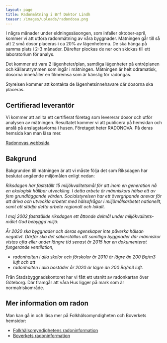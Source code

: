 ```yaml
---
layout: page
title: Radonmätning i Brf Doktor Lindh
teaser: /images/uploads/radondosa.png
---
```

I några månader under eldningssäsongen, som infaller oktober-april, kommer vi att utföra radonmätning av våra byggnader. Mätningen går till så att 2 små dosor placeras i ca 20% av lägenheterna. De ska hänga på samma plats i 2-3 månader. Därefter plockas de ner och skickas till ett laboratorium för analys.

Det kommer att vara 2 lägenheter/plan, samtliga lägenheter på entréplanen och källarutrymmen som ingår i mätningen. Mätningen är helt odramatisk, dosorna innehåller en filmremsa som är känslig för radongas.

Styrelsen kommer att kontakta de lägenhetsinnehavare där dosorna ska placeras.

## Certifierad leverantör

Vi kommer att anlita ett certifierat företag som levererar dosor och utför analysen av mätningen. Resultatet kommer vi att publicera på hemsidan och anslå på anslagstavlorna i husen. Företaget heter RADONOVA. På deras hemsida kan man läsa mer. 

[Radonovas webbsida](https://radonova.se/)

## Bakgrund

Bakgrunden till mätningen är att vi måste följa det som Riksdagen har beslutat angående miljömålen enligt nedan:

_Riksdagen har fastställt 15 miljökvalitetsmål för att inom en generation nå en ekologisk hållbar utveckling. I detta arbete är människors hälsa ett av fem grundläggande värden. Socialstyrelsen har ett övergripande ansvar för att driva och utveckla arbetet med hälsofrågor i miljömålsarbetet nationellt, samt att stödja detta arbete regionalt och lokalt._

_I maj 2002 fastställde riksdagen ett åttonde delmål under miljökvalitets- målet God bebyggd miljö:_

_År 2020 ska byggnader och deras egenskaper inte påverka hälsan negativt. Därför ska det säkerställas att samtliga byggnader där människor vistas ofta eller under längre tid senast år 2015 har en dokumenterat fungerande ventilation,_

* _radonhalten i alla skolor och förskolor år 2010 är lägre än 200 Bq/m3 luft och att_
* _radonhalten i alla bostäder år 2020 är lägre än 200 Bq/m3 luft._

Från Stadsbyggnadskontoret har vi fått ett utsnitt av radonkartan över Göteborg. Där framgår att våra Hus ligger på mark som är normalriskområde.

## Mer information om radon

Man kan gå in och läsa mer på Folkhälsomyndigheten och Boverkets hemsidor:

* [Folkhälsomyndighetens radoninformation ](https://www.folkhalsomyndigheten.se/publicerat-material/publikationsarkiv/r/radon-i-inomhusluft/)
* [Boverkets radoninformation](https://www.boverket.se/sv/byggande/halsa-och-inomhusmiljo/radon/)

